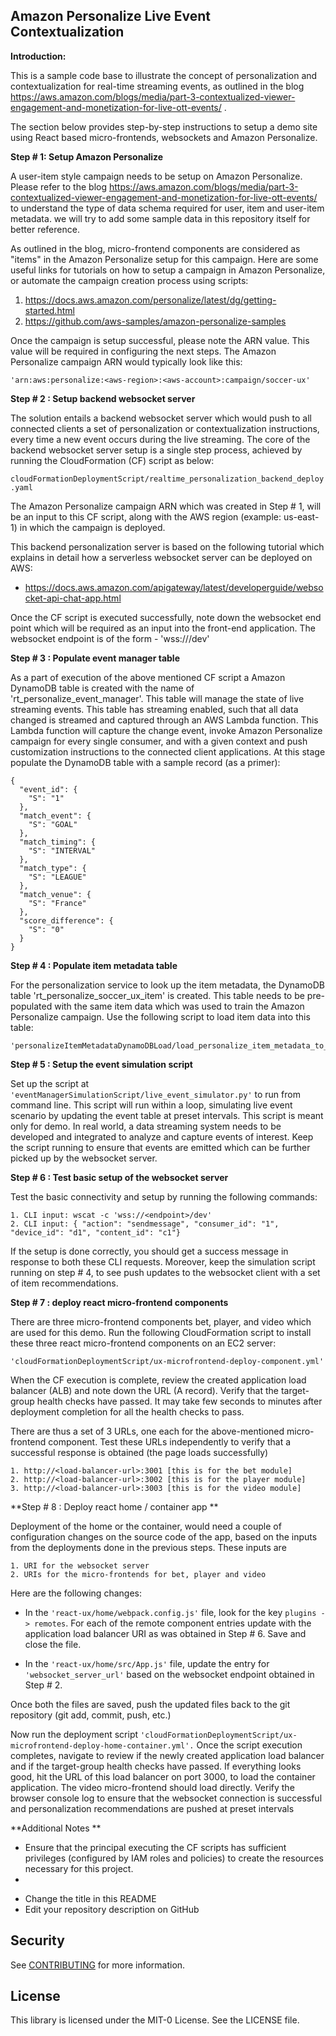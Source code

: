 ## Amazon Personalize Live Event Contextualization

**Introduction:**

This is a sample code base to illustrate the concept of personalization and contextualization for real-time streaming events, as  outlined in the blog https://aws.amazon.com/blogs/media/part-3-contextualized-viewer-engagement-and-monetization-for-live-ott-events/ . 

The section below provides step-by-step instructions to setup a demo site using React based micro-frontends, websockets and Amazon Personalize.

**Step # 1: Setup  Amazon Personalize**

A user-item style campaign needs to be setup on Amazon Personalize. Please refer to the blog https://aws.amazon.com/blogs/media/part-3-contextualized-viewer-engagement-and-monetization-for-live-ott-events/ to understand the type of data schema required for user, item and user-item metadata. we will try to add some sample data in this repository itself for better reference. 

As outlined in the blog,  micro-frontend components are considered as "items" in the Amazon Personalize setup for this campaign. Here are some useful links for tutorials on how to setup a  campaign in Amazon Personalize, or automate the campaign creation process using scripts:

 1. https://docs.aws.amazon.com/personalize/latest/dg/getting-started.html
 2. https://github.com/aws-samples/amazon-personalize-samples

Once the campaign is setup successful, please note the ARN value. This value will be required in configuring the next steps. The Amazon Personalize campaign ARN would typically look like this:

    'arn:aws:personalize:<aws-region>:<aws-account>:campaign/soccer-ux' 

**Step # 2 : Setup backend websocket server**

The solution entails a backend websocket server which would push to all connected clients a set of personalization or contextualization instructions, every time a new event occurs during the live streaming. The core of the backend websocket server setup is a single step process, achieved by running the CloudFormation (CF) script as below:

`cloudFormationDeploymentScript/realtime_personalization_backend_deploy.yaml`

The Amazon Personalize campaign ARN which was created in Step # 1, will be an input to this CF script, along with the AWS region (example: us-east-1) in which the campaign is deployed.

This backend personalization server is based on the following tutorial which explains in detail how a serverless websocket server can be deployed on AWS:

 - https://docs.aws.amazon.com/apigateway/latest/developerguide/websocket-api-chat-app.html

Once the CF script is executed successfully,  note down the websocket end point which will be required as an input into the front-end application. The websocket endpoint is of the form - 'wss://<endpoint>/dev' 

**Step # 3 : Populate event manager table**

As a part of execution of the above mentioned CF script a Amazon DynamoDB table is created with the name of 'rt_personalize_event_manager'. This table will manage the state of live streaming events. This table has streaming enabled, such that all data changed is streamed and captured through an AWS Lambda function. This Lambda function will capture the change event, invoke Amazon Personalize campaign for every single consumer, and with a given context and push customization instructions to the connected client applications. At this stage populate the DynamoDB table with a sample record (as a primer):

    {
      "event_id": {
        "S": "1"
      },
      "match_event": {
        "S": "GOAL"
      },
      "match_timing": {
        "S": "INTERVAL"
      },
      "match_type": {
        "S": "LEAGUE"
      },
      "match_venue": {
        "S": "France"
      },
      "score_difference": {
        "S": "0"
      }
    }

**Step # 4 : Populate item metadata table**

For the personalization service to look up the item metadata, the DynamoDB  table 'rt_personalize_soccer_ux_item' is created. This table needs to be pre-populated with the same item data which was used to train the Amazon Personalize campaign. Use the following script to load item data into this table:

    'personalizeItemMetadataDynamoDBLoad/load_personalize_item_metadata_to_ddb.py'


**Step # 5 : Setup the event simulation script**

Set up the script at `'eventManagerSimulationScript/live_event_simulator.py'` to run from command line. This script will run within a loop, simulating live event scenario by updating the event table at preset intervals. This script is meant only for demo. In real world, a data streaming system needs to be developed and integrated to analyze and capture events of interest. Keep the script running to ensure that events are emitted which can be further picked up by the websocket server.

**Step # 6 : Test basic setup of the websocket server**

Test the basic connectivity and setup by running the following commands:

	1. CLI input: wscat -c 'wss://<endpoint>/dev' 
	2. CLI input: { "action": "sendmessage", "consumer_id": "1", "device_id": "d1", "content_id": "c1"} 

If the setup is done correctly, you should get a success message in response to both these CLI requests. Moreover, keep the simulation script running on step # 4, to see push updates to the websocket client with a set of item recommendations. 


**Step # 7 : deploy react micro-frontend components**
	
There are three micro-frontend components bet, player, and video which are used for this demo. Run the following CloudFormation script to install these three react micro-frontend components on an EC2 server:

    'cloudFormationDeploymentScript/ux-microfrontend-deploy-component.yml' 

When the CF execution is complete, review the created application load balancer (ALB) and note down the URL (A record).  Verify that the target-group health checks have passed. It may take few seconds to minutes after deployment completion for all the health checks to pass. 

There are thus a set of 3 URLs, one each for the above-mentioned micro-frontend component. Test these URLs independently to verify that a successful response is obtained (the page loads successfully)

	1. http://<load-balancer-url>:3001 [this is for the bet module]
	2. http://<load-balancer-url>:3002 [this is for the player module]
	3. http://<load-balancer-url>:3003 [this is for the video module]
	

**Step # 8 : Deploy react home / container app **
	
Deployment of the home or the container, would need a couple of configuration changes on the source code of the app, based on the inputs from the deployments done in the previous steps. These inputs are 

	1. URI for the websocket server
	2. URIs for the micro-frontends for bet, player and video 

Here are the following changes:

 - In the `'react-ux/home/webpack.config.js'` file, look for the key `plugins -> remotes`. For each of the remote component entries update with the application load balancer URI as was obtained in Step # 6. Save and close the file.

 - In the `'react-ux/home/src/App.js'` file, update the entry for `'websocket_server_url'` based on the websocket endpoint obtained in Step # 2.
	
Once both the files are saved, push the updated files back to the git repository (git add, commit, push, etc.)
	
Now run the deployment script `'cloudFormationDeploymentScript/ux-microfrontend-deploy-home-container.yml'.` Once the script execution completes, navigate to review if the newly created application load balancer and if the target-group health checks have passed. If everything looks good, hit the URL of this load balancer on port 3000, to load the container application. The video micro-frontend should load directly. Verify the browser console log to ensure that the websocket connection is successful and personalization recommendations are pushed at preset intervals

**Additional Notes **

 - Ensure that the principal executing the CF scripts has sufficient privileges (configured by IAM roles and policies) to create the resources necessary for this project.
 - 
* Change the title in this README
* Edit your repository description on GitHub

## Security

See [CONTRIBUTING](CONTRIBUTING.md#security-issue-notifications) for more information.

## License

This library is licensed under the MIT-0 License. See the LICENSE file.


